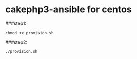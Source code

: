 # cakephp3-ansible for centos

###step1:
```
chmod +x provision.sh
```
###step2:
```
./provision.sh
```
